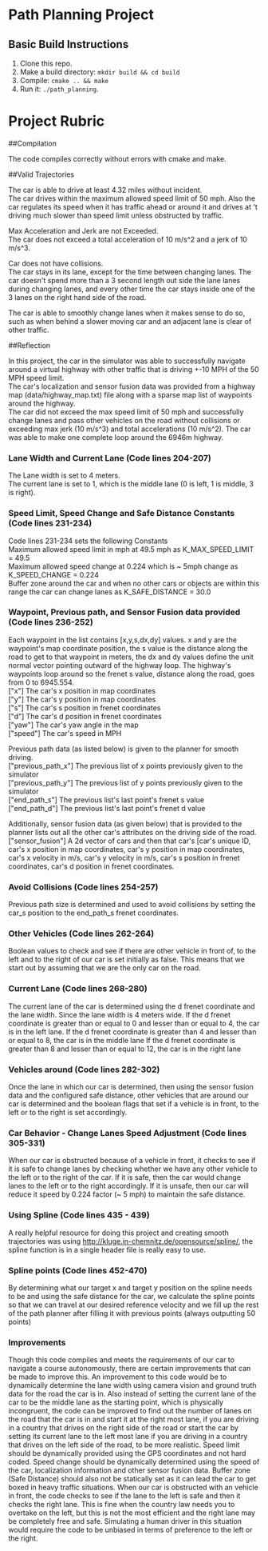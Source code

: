# Path Planning Project

## Basic Build Instructions

1. Clone this repo.
2. Make a build directory: `mkdir build && cd build`
3. Compile: `cmake .. && make`
4. Run it: `./path_planning`.

# Project Rubric

##Compilation

The code compiles correctly without errors with cmake and make.

##Valid Trajectories

The car is able to drive at least 4.32 miles without incident.  
The car drives within the maximum allowed speed limit of 50 mph. Also the car regulates its speed when it has traffic ahead or around it and drives at 't driving much slower than speed limit unless obstructed by traffic.  

Max Acceleration and Jerk are not Exceeded.  
The car does not exceed a total acceleration of 10 m/s^2 and a jerk of 10 m/s^3.  

Car does not have collisions.  
The car stays in its lane, except for the time between changing lanes. The car doesn't spend more than a 3 second length out side the lane lanes during changing lanes, and every other time the car stays inside one of the 3 lanes on the right hand side of the road.  

The car is able to smoothly change lanes when it makes sense to do so, such as when behind a slower moving car and an adjacent lane is clear of other traffic.  

##Reflection  

In this project, the car in the simulator was able to successfully navigate around a virtual highway with other traffic that is driving +-10 MPH of the 50 MPH speed limit.  
The car's localization and sensor fusion data was provided from a highway map (data/highway_map.txt) file along with a sparse map list of waypoints around the highway.  
The car did not exceed the max speed limit of 50 mph and successfully change lanes and pass other vehicles on the road without collisions or exceeding max jerk (10 m/s^3) and total accelerations (10 m/s^2). The car was able to make one complete loop around the 6946m highway.  

### Lane Width and Current Lane (Code lines 204-207)
The Lane width is set to 4 meters.  
The current lane is set to 1, which is the middle lane (0 is left, 1 is middle, 3 is right).  

### Speed Limit, Speed Change and Safe Distance Constants (Code lines 231-234)

Code lines 231-234 sets the following Constants  
Maximum allowed speed limit in mph at 49.5 mph as K_MAX_SPEED_LIMIT = 49.5  
Maximum allowed speed change at 0.224 which is ~ 5mph change as K_SPEED_CHANGE = 0.224  
Buffer zone around the car and when no other cars or objects are within this range the car can change lanes as K_SAFE_DISTANCE = 30.0  

### Waypoint, Previous path, and Sensor Fusion data provided (Code lines 236-252)

Each waypoint in the list contains  [x,y,s,dx,dy] values. x and y are the waypoint's map coordinate position, the s value is the distance along the road to get to that waypoint in meters, the dx and dy values define the unit normal vector pointing outward of the highway loop. The highway's waypoints loop around so the frenet s value, distance along the road, goes from 0 to 6945.554.  
["x"] The car's x position in map coordinates  
["y"] The car's y position in map coordinates  
["s"] The car's s position in frenet coordinates  
["d"] The car's d position in frenet coordinates  
["yaw"] The car's yaw angle in the map  
["speed"] The car's speed in MPH  

Previous path data (as listed below) is given to the planner for smooth driving.  
["previous_path_x"] The previous list of x points previously given to the simulator  
["previous_path_y"] The previous list of y points previously given to the simulator  
["end_path_s"] The previous list's last point's frenet s value  
["end_path_d"] The previous list's last point's frenet d value  

Additionally, sensor fusion data (as given below) that is provided to the planner lists out all the other car's attributes on the driving side of the road.  
["sensor_fusion"] A 2d vector of cars and then that car's [car's unique ID, car's x position in map coordinates, car's y position in map coordinates, car's x velocity in m/s, car's y velocity in m/s, car's s position in frenet coordinates, car's d position in frenet coordinates.  

### Avoid Collisions (Code lines 254-257)
Previous path size is determined and used to avoid collisions by setting the car_s position to the end_path_s frenet coordinates.  

### Other Vehicles (Code lines 262-264)
Boolean values to check and see if there are other vehicle in front of, to the left and to the right of our car is set initially as false. This means that we start out by assuming that we are the only car on the road.

### Current Lane (Code lines 268-280)
The current lane of the car is determined using the d frenet coordinate and the lane width.
Since the lane width is 4 meters wide.
If the d frenet coordinate is greater than or equal to 0 and lesser than or equal to 4, the car is in the left lane.
If the d frenet coordinate is greater than 4 and lesser than or equal to 8, the car is in the middle lane
If the d frenet coordinate is greater than 8 and lesser than or equal to 12, the car is in the right lane

### Vehicles around (Code lines 282-302)
Once the lane in which our car is determined, then using the sensor fusion data and the configured safe distance, other vehicles that are around our car is determined and the boolean flags that set if a vehicle is in front, to the left or to the right is set accordingly.  

### Car Behavior - Change Lanes Speed Adjustment (Code lines 305-331)
When our car is obstructed because of a vehicle in front, it checks to see if it is safe to change lanes by checking whether we have any other vehicle to the left or to the right of the car. If it is safe, then the car would change lanes to the left or to the right accordingly. If it is unsafe, then our car will reduce it speed by 0.224 factor (~ 5 mph) to maintain the safe distance.  

### Using Spline (Code lines 435 - 439)
A really helpful resource for doing this project and creating smooth trajectories was using http://kluge.in-chemnitz.de/opensource/spline/, the spline function is in a single header file is really easy to use.  

### Spline points (Code lines 452-470)
By determining what our target x and target y position on the spline needs to be and using the safe distance for the car,
we calculate the spline points so that we can travel at our desired reference velocity and we fill up the rest of the path planner after filling it with previous points (always outputting 50 points)  

### Improvements
Though this code compiles and meets the requirements of our car to navigate a course autonomously, there are certain improvements that can be made to improve this.
An improvement to this code would be to dynamically determine the lane width using camera vision and ground truth data for the road the car is in.
Also instead of setting the current lane of the car to be the middle lane as the starting point, which is physically incongruent, the code can be improved to find out the number of lanes on the road that the car is in and start it at the right most lane, if you are driving in a country that drives on the right side of the road or start the car by setting its current lane to the left most lane if you are driving in a country that drives on the left side of the road, to be more realistic.
Speed limit should be dynamically provided using the GPS coordinates and not hard coded.
Speed change should be dynamically determined using the speed of the car, localization information and other sensor fusion data.
Buffer zone (Safe Distance) should also not be statically set as it can lead the car to get boxed in heavy traffic situations.
When our car is obstructed with an vehicle in front, the code checks to see if the lane to the left is safe and then it checks the right lane. This is fine when the country law needs you to overtake on the left, but this is not the most efficient and the right lane may be completely free and safe. Simulating a human driver in this situation would require the code to be unbiased in terms of preference to the left or the right.
